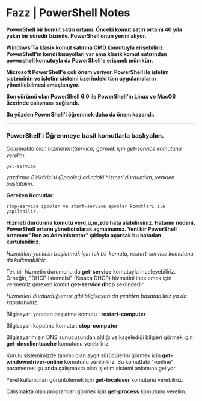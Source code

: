 # Fazz | PowerShell Notes

**PowerShell bir komut satırı ortamı. Önceki komut satırı ortamı 40 yıla yakın bir süredir bizimle. PowerShell onun yerini alıyor.**

**Windows'Ta klasik komut satırına CMD komutuyla erişebiliriz. PowerShell'in kendi kısayolları var ama klasik komut satırından powershell komutuyla da PowerShell'e erişmek mümkün.**

**Microsoft PowerShell'e çok önem veriyor. PowerShell ile işletim sisteminin ve işletim sistemi üzerindeki tüm uygulamaların yönetilebilmesi amaçlanıyor.**

**Son sürümü olan PowerShell 6.0 ile PowerShell'in Linux ve MacOS üzerinde çalışması sağlandı.**

**Bu yüzden PowerShell'i öğrenmek daha da önem kazandı.**

<hr>

<h3>PowerShell'i Öğrenmeye basit komutlarla başlıyalım.</h3>

*Çalışmakta olan hizmetleri(Service) görmek için get-service komutunu verelim:*
```
get-service
```
*yazdırma Biriktiricisi (Spooler) adındaki hizmeti durduralım, yeniden başlatalım.*

**Gereken Komutlar:**
```
stop-service spooler ve start-service spooler komutları ile yapılabilir.
```
**Hizmeti durdurma komutu verd,ü,m,zde hata alabilirsiniz. Hatanın nedeni, PowerShell ortamı yönetici olarak açmamamız. Yeni bir PowerShell ortamını "Run as Administrator" şıkkıyla açarsak bu hatadan kurtulabiliriz.**

*Hizmetleri yeniden başlatmak için tek bir komutu, restart-service komutunu da kullanabiliriz.*

Tek bir hizmetin durumunu da **get-service** komutuyla inceleyebiliriz. Örneğin, "DHCP İstemcisi" (Kısaca DHCP) hizmetini incelemek için vermemiz gereken komut **get-service dhcp** şeklindedir.

*Hizmetleri durdurduğumuz gibi bilgisayarı da yeniden başatabiliriz ya da kapatabiliriz.*

Bilgisayarı yeniden başlatma komutu : **restart-computer**

Bilgisayarı kapatma komutu : **stop-computer**

Bilgisayarımızın DNS sunucusundan aldığı ve kaşelediği bilgieri görmek için **get-dnsclientcache** komutunu verebiliriz.

Kurulu sistemimizde tanımlı olan aygıt sürücülerini görmek için **get-windowsdriver-online** komutunu verebiliriz. Bu komuttaki "-online" parametresi şu anda çalışmakta olan işletim sistemi anlamına geliyor.

Yerel kullanıcıları görüntülemek için **get-localuser** komutunu verebiliriz.

Çalışmakta olan programları görmek için **get-process** komutunu verelim.
